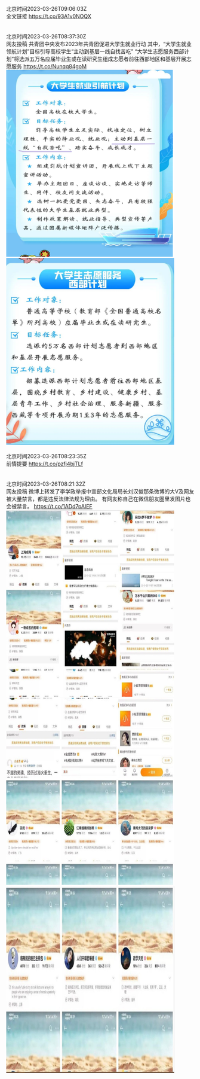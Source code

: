 北京时间2023-03-26T09:06:03Z<br>全文链接
https://t.co/93A1v0NOQX<br><br><br>北京时间2023-03-26T08:37:30Z<br>网友投稿
共青团中央发布2023年共青团促进大学生就业行动
其中，“大学生就业领航计划”目标引导高校学生“主动到基层一线自找苦吃”
“大学生志愿服务西部计划”将选派五万名应届毕业生或在读研究生组成志愿者前往西部地区和基层开展志愿服务 https://t.co/Nunqq84goM<br><img src='/temp/image/2023/w-Month-3/1639788632646070272_0.jpg' width='450' height='500'><img src='/temp/image/2023/w-Month-3/1639788632646070272_1.jpg' width='450' height='500'><br><br>北京时间2023-03-26T08:23:35Z<br>前情提要
https://t.co/pzfj4bjTLf<br><br><br>北京时间2023-03-26T08:21:32Z<br>网友投稿
微博上转发了李学政举报中宣部文化局局长刘汉俊那条微博的大V及网友被大量禁言，都是违反法律法规为理由。
有网友称自己在微信朋友圈里发图片也会被禁言。 https://t.co/1ADd7pAlEF<br><img src='/temp/image/2023/w-Month-3/1639784613080887296_0.jpg' width='450' height='500'><img src='/temp/image/2023/w-Month-3/1639784613080887296_1.jpg' width='450' height='500'><img src='/temp/image/2023/w-Month-3/1639784613080887296_2.jpg' width='450' height='500'><br><br>